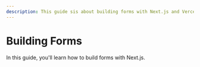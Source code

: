 ```yaml
---
description: This guide sis about building forms with Next.js and Vercel.
---
```


# Building Forms

In this guide, you'll learn how to build forms with Next.js.

